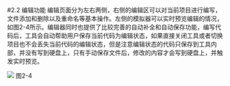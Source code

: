 #2.2 编辑功能
编辑页面分为左右两侧，右侧的编辑区可以对当前项目进行编写，文件添加和删除以及重命名等基本操作。左侧的模拟器可以实时预览编辑的情况，如图2-4所示。编辑器同时也提供了比较完善的自动补全和自动保存功能，编写代码后，工具会自动帮助用户保存当前代码为编辑状态，如果直接关闭工具或者切换项目也不会丢失当前代码的编辑状态，但是注意编辑状态的代码只保存到工具内部，并没有写到硬盘上，只有手动保存文件后，修改的内容才会写到硬盘上，并触发实时预览。

![](/assets/图2-4.png)
图2-4

